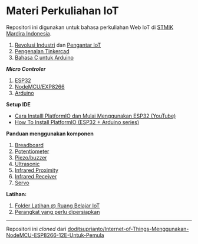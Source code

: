 # Materi Perkuliahan IoT

Repositori ini digunakan untuk bahasa perkuliahan Web IoT di [STMIK Mardira Indonesia](http://stmik-mi.ac.id/).

1.  [Revolusi Industri](revolusi-industri.md) dan [Pengantar IoT](pengantar-iot.md)
2.  [Pengenalan Tinkercad](tinkercad.md)
3.  [Bahasa C untuk Arduino](arduino-c.md)

**_Micro Controler_**
1. [ESP32](esp32-intro.md)
2. [NodeMCU/EXP8266](esp8266-nodemcu-intro.md)
3. [Arduino](arduino-intro.md)

**Setup IDE**
- [Cara Installl PlatformIO dan Mulai Menggunakan ESP32 (YouTube)](https://www.youtube.com/watch?v=jAl6a5tNwoI)
- [How To Install PlatformIO (ESP32 + Arduino series)](https://www.youtube.com/watch?v=5edPOlQQKmo)

**Panduan menggunakan komponen**
1. [Breadboard](komponen-breadboard.md)
2. [Potentiometer](komponen-potensiometer.md)
3. [Piezo/buzzer](komponen-piezo.md)
4. [Ultrasonic](komponen-ultrasonic.md)
5. [Infrared Proximity](komponen-ir-proximity.md)
6. [Infrared Receiver](komponen-ir-receiver.md)
7. [Servo](komponen-servo.md)

**Latihan:**
1. [Folder Latihan @ Ruang Belajar IoT](https://github.com/pujangga123/ruang-belajar-iot/tree/main/latihan)
2. [Perangkat yang perlu dipersiapkan](persiapan-perangkat.md)


---

Repositori ini _cloned_ dari [doditsuprianto/Internet-of-Things-Menggunakan-NodeMCU-ESP8266-12E-Untuk-Pemula](https://github.com/doditsuprianto/Internet-of-Things-Menggunakan-NodeMCU-ESP8266-12E-Untuk-Pemula) 
